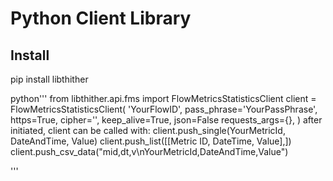 # Python Client Library

## Install

  pip install libthither

python'''
            from libthither.api.fms import FlowMetricsStatisticsClient
            client = FlowMetricsStatisticsClient(
                        'YourFlowID',
                        pass_phrase='YourPassPhrase',
                        https=True,
                        cipher='',
                        keep_alive=True,
                        json=False
                        requests_args={},
                        )
            after initiated, client can be called with:
            client.push_single(YourMetricId, DateAndTime, Value)
            client.push_list([[Metric ID, DateTime, Value],])
            client.push_csv_data("mid,dt,v\nYourMetricId,DateAndTime,Value")

'''
